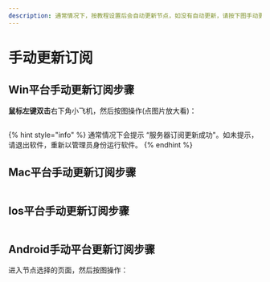 ```yaml
---
description: 通常情况下，按教程设置后会自动更新节点，如没有自动更新，请按下图手动更新。保持更新订阅可以使用最新的节点
---
```


# 手动更新订阅

## Win平台手动更新订阅步骤

**鼠标左键双击**右下角小飞机，然后按图操作(点图片放大看)：

<div align="left">

<figure><img src="https://pic.sl.al/gdrive/pic/2023-09-02/64f34df9aa274.png" alt=""><figcaption></figcaption></figure>

</div>

{% hint style="info" %}
通常情况下会提示 “服务器订阅更新成功"。如未提示，请退出软件，重新以管理员身份运行软件。
{% endhint %}

## Mac平台手动更新订阅步骤

<div align="left">

<figure><img src="https://pic.sl.al/gdrive/pic/2023-09-02/64f34fbed20af.png" alt=""><figcaption></figcaption></figure>

</div>

## Ios平台手动更新订阅步骤

<div align="left">

<figure><img src="https://pic.sl.al/gdrive/pic/2023-09-02/64f34ffd593db.png" alt=""><figcaption></figcaption></figure>

</div>

## Android手动平台更新订阅步骤

进入节点选择的页面，然后按图操作：

<div align="left">

<figure><img src="https://pic.sl.al/gdrive/pic/2023-09-02/64f35045ea571.png" alt=""><figcaption></figcaption></figure>

</div>
